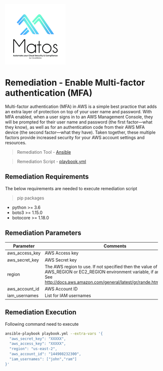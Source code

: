 [<img src="https://github.com/cloudmatos/Matos/blob/main/images/matos-logo.png" width="200" height="200">](https://www.cloudmatos.com/)

# Remediation - Enable Multi-factor authentication (MFA)
Multi-factor authentication (MFA) in AWS is a simple best practice that adds an extra layer of protection on top of your user name and password. With MFA enabled, when a user signs in to an AWS Management Console, they will be prompted for their user name and password (the first factor—what they know), as well as for an authentication code from their AWS MFA device (the second factor—what they have). Taken together, these multiple factors provide increased security for your AWS account settings and resources.

> Remediation Tool   - [Ansible](https://www.ansible.com/)

> Remediation Script - [playbook.yml](playbook.yml)

## Remediation Requirements
The below requirements are needed to execute remediation script

> pip packages
- python >= 3.6
- boto3 >= 1.15.0
- botocore >= 1.18.0

## Remediation Parameters

| Parameter | Comments |
| ------ | ------ |
| aws_access_key | AWS Access key |
| aws_secret_key | AWS Secret key |
| region | The AWS region to use. If not specified then the value of the AWS_REGION or EC2_REGION environment variable, if any, is used. See http://docs.aws.amazon.com/general/latest/gr/rande.html#ec2_region |
| aws_account_id | AWS Account ID|
| iam_usernames | List for IAM usernames |


## Remediation Execution
Following command need to execute
```sh
ansible-playbook playbook.yml --extra-vars '{
  "aws_secret_key": "XXXXX",
  "aws_access_key": "XXXXX",
  "region": "us-east-2",
  "aws_account_id": "144908232300",
  "iam_usernames": ["john","ram"]
}'
```